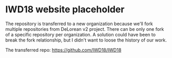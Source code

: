 # IWD18 website placeholder

The repository is transferred to a new organization because we'll fork multiple repositories from DeLorean v2 project. There can be only one fork of a specific repository per organization. A solution could have been to break the fork relationship, but I didn't want to loose the history of our work.

The transferred repo: https://github.com/IWD18/IWD18
